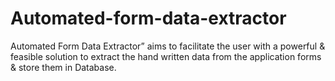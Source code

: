 # Automated-form-data-extractor
Automated Form Data Extractor” aims to facilitate the user with a powerful &amp; feasible solution to extract the hand written data from the application forms &amp; store them in Database.
